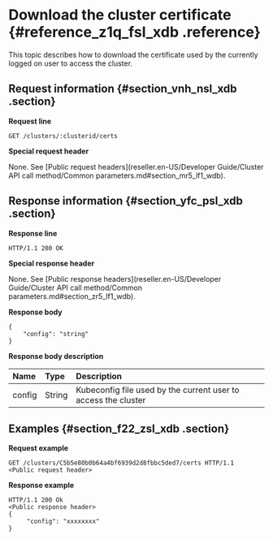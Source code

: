 # Download the cluster certificate {#reference_z1q_fsl_xdb .reference}

This topic describes how to download the certificate used by the currently logged on user to access the cluster.

## Request information {#section_vnh_nsl_xdb .section}

**Request line**

```
GET /clusters/:clusterid/certs
```

**Special request header**

None. See [Public request headers](reseller.en-US/Developer Guide/Cluster API call method/Common parameters.md#section_mr5_lf1_wdb).

## Response information {#section_yfc_psl_xdb .section}

**Response line**

```
HTTP/1.1 200 OK
```

**Special response header**

None. See [Public response headers](reseller.en-US/Developer Guide/Cluster API call method/Common parameters.md#section_zr5_lf1_wdb).

**Response body**

```
{
    "config": "string"
}
```

**Response body description**

|Name|Type|Description|
|:---|:---|:----------|
|config|String|Kubeconfig file used by the current user to access the cluster|

## Examples {#section_f22_zsl_xdb .section}

**Request example**

```
GET /clusters/C5b5e80b0b64a4bf6939d2d8fbbc5ded7/certs HTTP/1.1
<Public request header>
```

**Response example**

```
HTTP/1.1 200 Ok
<Public response header>
{
     "config": "xxxxxxxx"
}
```

